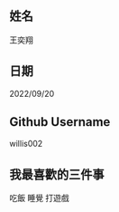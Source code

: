 姓名
----
王奕翔

日期
----
2022/09/20

Github Username
---------------
willis002

我最喜歡的三件事
---------------
吃飯 睡覺 打遊戲